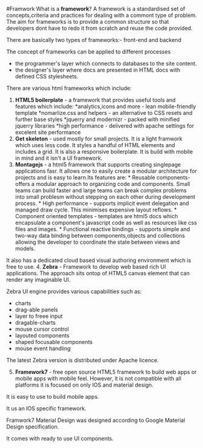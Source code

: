#Framwork
What is a **framework**?
A framework is a standardised set of concepts,criteria and practices for dealing with a commont type of problem.
The aim for frameworks is to provide  a common structure so that developers dont have to redo it from scratch and
reuse the code provided.

There are basically two types of frameworks:- front-end and backend

The concept of frameworks can be applied to different processes
* the programmer's layer which connects to databases to the site content.
* the designer's layer where docs are presented in HTML docs with defined CSS stylesheets.

There are various html frameworks which include:

1. **HTML5 boilerplate** - a framework that provides useful tools and features which include:
        *analytics,icons and more - lean mobile-friendly template
        *nomarlize.css and helpers - an alternative to CSS resets and further base styles
        *jquerry and modernizr - packed with minified jquerry libraries
        *high performance - delivered with apache settings for excelent site performance
2. **Get skeleton** - used mostly for small projects. It is a light framwork which uses less code. It styles a handful of HTML elements and includes a grid. It is also a responsive boilerplate. It is build with mobile in mind and it isn't a UI framework.
3. **Montagejs** - a html5 framework that supports creating singlepage applications fasr. It allows one to easily create a modular architecture for projects and is easy to learn.Its features are:
       * Reusable components- offers a modular approach to organizing code and components. Small teams can build faster and large teams can break complex problems into small problesm without stepping on each other during development process.
       * High performance - supports implicit event delegation and managed draw cycle. This minimises expensive layout reflows.
       * Component oriented templates - templates are html5 docs which encapsulate a component's javascript code as well as resources like css files and images.
       * Functional reactive bindings - supports simple and two-way data binding between components,objects and collections allowing the developer to coordinate the state between views and models.

It also has a dedicated cloud based visual authoring environment which is free to use.
4. **Zebra** - Framework to develop web based rich UI applications. The approach sits ontop of HTML5 canvas element that can render any imaginable UI.

Zebra UI engine provides various capabilities such as:
* charts
* drag-able panels
* layer to freee input
* dragable-charts
* mouse cursor control
* layouted components
* shaped focusable components
* mouse event handling

The latest Zebra version is distributed under Apache licence.

5. **Framework7** - free open source HTML5 framework to build web apps or mobile apps with mobile feel. However, it is not compatible with all platforms it is focused on only IOS and material design.

It is easy to use to build mobile apps.

It us an IOS specific framework.

Framwork7 Material Design was designed according to Google Material Design specification.

It comes with ready to use UI components.

